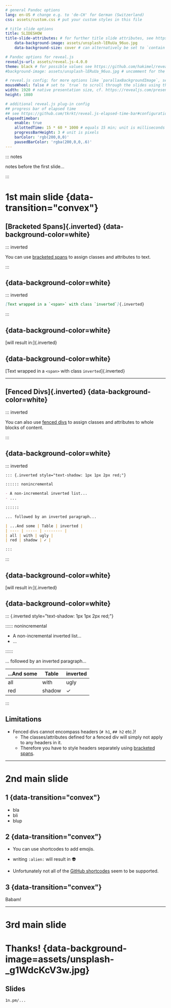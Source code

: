 ```yaml
---
# general Pandoc options
lang: en-US # change e.g. to 'de-CH' for German (Switzerland)
css: assets/custom.css # put your custom styles in this file

# title slide options
title: SLIDESHOW
title-slide-attributes: # for further title slide attributes, see https://pandoc.org/MANUAL.html#background-in-reveal.js-and-beamer
    data-background-image: assets/unsplash-lERuUa_96uo.jpg
    data-background-size: cover # can alternatively be set to `contain` for letterboxing

# Pandoc options for reveal.js
revealjs-url: assets/reveal.js-4.0.0
theme: black # for possible values see https://github.com/hakimel/reveal.js#theming
#background-image: assets/unsplash-lERuUa_96uo.jpg # uncomment for the same background image on every slide

# reveal.js config; for more options like `parallaxBackgroundImage`, see https://revealjs.com/config/
mouseWheel: false # set to `true` to scroll through the slides using the mouse wheel / touchpad
width: 1920 # native presentation size, cf. https://revealjs.com/presentation-size/
height: 1080

# additional reveal.js plug-in config
## progress bar of elapsed time
## see https://github.com/tkrkt/reveal.js-elapsed-time-bar#configurations
elapsedtimebar:
    enable: true
    allottedTime: 15 * 60 * 1000 # equals 15 min; unit is milliseconds
    progressBarHeight: 3 # unit is pixels
    barColor: 'rgb(200,0,0)'
    pausedBarColor: 'rgba(200,0,0,.6)'
---
```


::: notes

notes before the first slide...

:::

# 1st main slide {data-transition="convex"}

## [Bracketed Spans]{.inverted} {data-background-color=white}

::: inverted

You can use [bracketed spans](https://pandoc.org/MANUAL.html#extension-bracketed_spans) to assign classes and attributes to text.

:::

## {data-background-color=white}

::: inverted

```md
[Text wrapped in a `<span>` with class `inverted`]{.inverted}
```

:::

## {data-background-color=white}

[will result in:]{.inverted}

## {data-background-color=white}

[Text wrapped in a `<span>` with class `inverted`]{.inverted}

---

## [Fenced Divs]{.inverted} {data-background-color=white}

::: inverted

You can also use [fenced divs](https://pandoc.org/MANUAL.html#extension-fenced_divs) to assign classes and attributes to whole blocks of content.

:::

## {data-background-color=white}

::: inverted

```md
::: {.inverted style="text-shadow: 1px 1px 2px red;"}

:::::: nonincremental

- A non-incremental inverted list...
- ...

::::::

... followed by an inverted paragraph...

| ...And some | Table | inverted |
| ---- | ----- | -------- |
| all | with | ugly |
| red | shadow | ✓ |

:::
```

:::

## {data-background-color=white}

[will result in:]{.inverted}

## {data-background-color=white}

::: {.inverted style="text-shadow: 1px 1px 2px red;"}

:::::: nonincremental

- A non-incremental inverted list...
- ...

::::::

... followed by an inverted paragraph...

| ...And some | Table | inverted |
| ---- | ----- | -------- |
| all | with | ugly |
| red | shadow | ✓ |

:::

## Limitations

- Fenced divs cannot encompass headers (`# h1`, `## h2` etc.)!
  - The classes/attributes defined for a fenced div will simply not apply to any headers in it.
  - Therefore you have to style headers separately using [bracketed spans](#bracketed-spans).

---

# 2nd main slide

## 1 {data-transition="convex"}

- bla
- bli
- blup

## 2 {data-transition="convex"}

- You can use shortcodes to add emojis.

- writing `:alien:` will result in :alien:

- Unfortunately not all of the [GitHub shortcodes](https://github.com/ikatyang/emoji-cheat-sheet#readme) seem to be supported.

## 3 {data-transition="convex"}

Babam!

---

# 3rd main slide

# Thanks! {data-background-image=assets/unsplash-_g1WdcKcV3w.jpg}

## Slides

`1n.pm/...`
